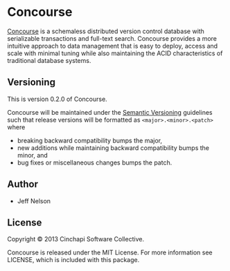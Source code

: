 # Concourse

[Concourse](http://cinchapi.org/concourse) is a schemaless distributed
version control database with serializable transactions and full-text
search. Concourse provides a more intuitive approach to data management
that is easy to deploy, access and scale with minimal tuning while also
maintaining the ACID characteristics of traditional database systems.

## Versioning

This is version 0.2.0 of Concourse.

Concourse will be maintained under the [Semantic Versioning](http://semver.org)
guidelines such that release versions will be formatted as `<major>.<minor>.<patch>`
where

* breaking backward compatibility bumps the major,
* new additions while maintaining backward compatibility bumps the minor, and
* bug fixes or miscellaneous changes bumps the patch.

## Author

* Jeff Nelson

## License

Copyright © 2013 Cinchapi Software Collective.

Concourse is released under the MIT License. For more information see LICENSE,
which is included with this package.
